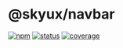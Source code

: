 # @skyux/navbar

[![npm](https://img.shields.io/npm/v/@skyux/navbar.svg)](https://www.npmjs.com/package/@skyux/navbar)
[![status](https://travis-ci.org/blackbaud/skyux-navbar.svg?branch=master)](https://travis-ci.org/blackbaud/skyux-navbar)
[![coverage](https://codecov.io/gh/blackbaud/skyux-navbar/branch/master/graphs/badge.svg?branch=master)](https://codecov.io/gh/blackbaud/skyux-navbar/branch/master)
